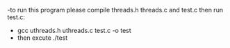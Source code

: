 -to run this program please compile threads.h threads.c and test.c then run test.c:
- gcc uthreads.h uthreads.c test.c -o test
- then excute ./test
